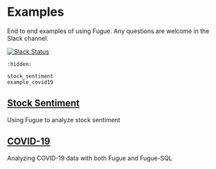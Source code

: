 # Examples

End to end examples of using Fugue. Any questions are welcome in the Slack channel.

[![Slack Status](https://img.shields.io/badge/slack-join_chat-white.svg?logo=slack&style=social)](https://join.slack.com/t/fugue-project/shared_invite/zt-jl0pcahu-KdlSOgi~fP50TZWmNxdWYQ)


```{toctree}
:hidden:

stock_sentiment
example_covid19
```

## [Stock Sentiment](stock_sentiment.ipynb)
Using Fugue to analyze stock sentiment

## [COVID-19](example_covid19.ipynb)
Analyzing COVID-19 data with both Fugue and Fugue-SQL